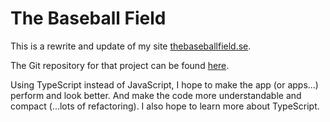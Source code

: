 # The Baseball Field

This is a rewrite and update of my site [thebaseballfield.se](https://www.thebaseballfield.se). 

The Git repository for that project can be found [here](https://github.com/JoakimJohnsson/tbf-firebase).

Using TypeScript instead of JavaScript, I hope to make the app (or apps...) perform and look better. And make the 
code more understandable and compact (...lots of refactoring). I also hope to learn more about TypeScript.